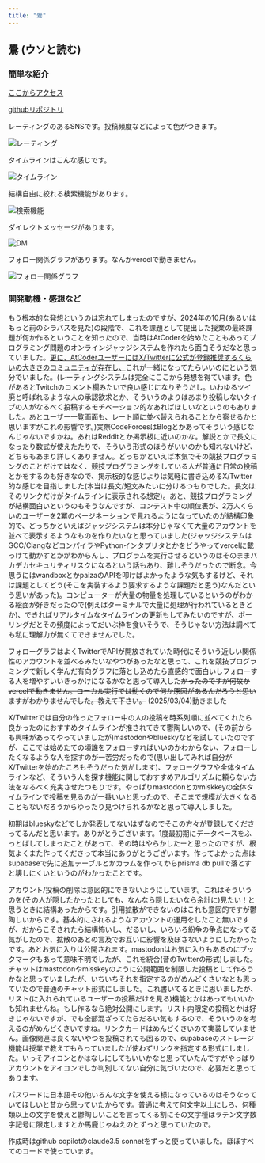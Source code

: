 ```yaml
---
title: "鷽"
---
```


## 鷽 (ウソと読む)

### 簡単な紹介

[ここからアクセス](https://pyrrhula.vercel.app)

[githubリポジトリ](https://github.com/2ufkpfb9daxnik/pyrrhula)

レーティングのあるSNSです。投稿頻度などによって色がつきます。

![レーティング](./rating.png)

タイムラインはこんな感じです。

![タイムライン](./timeline.png)

結構自由に絞れる検索機能があります。

![検索機能](./search.png)

ダイレクトメッセージがあります。

![DM](./chat.png)

フォロー関係グラフがあります。なんかvercelで動きません。

![フォロー関係グラフ](./followgraph.png)

### 開発動機・感想など

もう根本的な発想というのは忘れてしまったのですが、2024年の10月(あるいはもっと前のシラバスを見た)の段階で、これを課題として提出した授業の最終課題が何か作るということを知ったので、当時はAtCoderを始めたこともあってプログラミング問題のオンラインジャッジシステムを作れたら面白そうだなと思っていました。[更に、AtCoderユーザーにはX/Twitterに公式が登録推奨するくらいの大きさのコミュニティが存在し、](https://info.atcoder.jp/more/practice/stronger)これが一緒になってたらいいのにという気分でいました。(レーティングシステムは完全にここから発想を得ています。色があるとTwitchのコメント欄みたいで良い感じになりそうだし。いわゆるツイ廃と呼ばれるような人の承認欲求とか、そういうのよりはあまり投稿しないタイプの人がなるべく投稿するモチベーション的なあればほしいなというのもありました。あとユーザー一覧画面も、レート順に並べ替えられることから察せるかと思いますがこれの影響です。)実際CodeForcesはBlogとかあってそういう感じなんじゃないですかね。あれはRedditとか掲示板に近いのかな。解説とかで長文になったり数式が使えたたりで、そういう形式のほうがいいのかも知れないけど、どちらもあまり詳しくありません。どっちかといえば本気でその競技プログラミングのことだけではなく、競技プログラミングをしている人が普通に日常の投稿とかをするのも好きなので、掲示板的な感じよりは気軽に書き込めるX/Twitter的な感じを目指しました(本当は長文/短文みたいに分けるつもりでした。長文はそのリンクだけがタイムラインに表示される想定)。あと、競技プログラミングが結構面白いというのもそうなんですが、コンテスト中の順位表が、2万人くらいのユーザーを2冪のページネーションで見れるようになっていたのが結構印象的で、どっちかといえばジャッジシステムは本分じゃなくて大量のアカウントを並べて表示するようなものを作りたいなと思っていました(ジャッジシステムはGCC/ClangなどコンパイラやPythonインタプリタとかをどうやってvercelに載っけて動かすとかがわからんし、プログラムを実行させるというのはそのままバカデカセキュリティリスクになるという話もあり、難しそうだったので断念。今思うにはwandboxとかpaizaのAPIを叩けばよかったような気もするけど、それは課題としてどう(そこを実装するよう要求するような課題だと思う)なんだという思いがあった)。コンピューターが大量の物量を処理しているというのがわかる絵面が好きだったので(例えばターミナルで大量に処理が行われているときとか)、できればリアルタイムなタイムラインの更新もしてみたいのですが、ポーリングだとその頻度によってだいぶ枠を食いそうで、そうじゃない方法は調べても私に理解力が無くてできませんでした。

フォローグラフはよくTwitterでAPIが開放されていた時代にそういう近しい関係性のアカウントを並べるみたいなやつがあったなと思って、これを競技プログラミングで新しく学んだ有向グラフに落とし込めたら直感的で面白いしフォローする人を増やすいいきっかけになるかなと思って導入した~~かったのですが何故かvercelで動きません。ローカル実行では動くので何か原因があるんだろうと思いますがわかりませんでした。教えて下さい。~~ (2025/03/04)動きました

X/Twitterでは自分の作ったフォロー中の人の投稿を時系列順に並べてくれたら良かったのにおすすめタイムラインが推されてきて鬱陶しいので、(その前からも興味があってやっていましたが)mastodonやblueskyなどを試していたのですが、ここでは始めたての頃誰をフォローすればいいのかわからない、フォローしたくなるような人を探すのが一苦労だったので(思い出してみれば自分がX/Twitterを始めたころもそうだった気がします)、フォローグラフや全体タイムラインなど、そういう人を探す機能に関しておすすめアルゴリズムに頼らない方法をなるべく充実させたつもりです。やっぱりmastodonとかmiskkeyの全体タイムラインで投稿を見るのが一番いいと思ったので、そこまで規模が大きくなることもないだろうからゆったり見つけられるかなと思って導入しました。

初期はblueskyなどでしか発表してないはずなのでそこの方々が登録してくださってるんだと思います。ありがとうございます。1度最初期にデータベースをふっとばしてしまったことがあって、その時はやらかしたーと思ったのですが、根気よくまた作ってくださって本当にありがとうございます。作ってよかった点はsupabaseで先に追加テーブルとかカラムを作ってからprisma db pullで落とすと壊しにくいというのがわかったことです。

アカウント/投稿の削除は意図的にできないようにしています。これはそういうのを(その人が隠したかったとしても、なんなら隠したいなら余計に)見たい！と思うときに結構あったからです。引用拡散ができないのはこれも意図的ですが鬱陶しいからです。基本的にされるようなアカウントの運用をしたこと無いですが、だからこそされたら結構怖いし、だるいし、いろいろ紛争の争点になってる気がしたので、拡散のあとの言及でお互いに影響を及ぼさないようにしたかったです。あとお気に入りは公開されます。mastodonはお気に入りもあるのにブックマークもあって意味不明でしたが、これを統合(昔のTwitterの形式)しました。チャットはmastodonやmisskeyのように公開範囲を制限した投稿として作ろうかなと思っていましたが、いちいちそれを指定するのがめんどくさいなとも思っていたので普通のチャット形式にしました。これ書いてるときに思いましたが、リスト(に入れられているユーザーの投稿だけを見る)機能とかはあってもいいかも知れませんね。もし作るなら絶対公開にします。リスト内限定の投稿とかは好きじゃないですが、でも全部混ざってたらだるい気もするので、そういうのを考えるのがめんどくさいですね。リンクカードはめんどくさいので実装していません。画像関連は良くないやつを投稿されても困るので、supabaseのストレージ機能は授業で教えてもらっていましたが使わずリンクを指定する形式にしました。いっそアイコンとかはなしにしてもいいかなと思っていたんですがやっぱりアカウントをアイコンでしか判別してない自分に気づいたので、必要だと思ってあります。

パスワードに日本語その他いろんな文字を使える様になっているのはそうなっていてほしいと昔から思っていたからです。普通に考えて何文字以上にしろ、何種類以上の文字を使えと鬱陶しいことを言ってくる割にその文字種はラテン文字数字記号に限定しますとか馬鹿じゃねえのとずっと思っていたので。

作成時はgithub copilotのclaude3.5 sonnetをずっと使っていました。ほぼすべてのコードで使っています。

